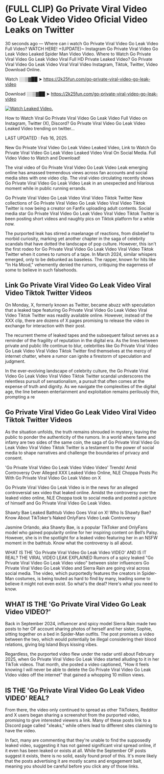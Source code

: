 # (FULL CLIP) Go Private Viral Video Go Leak Video Video Oficial Video Leaks on Twitter

30 seconds ago — Where can i watch Go Private Viral Video Go Leak Video Full Video? WATCH HERE! +(UPDATE)~ Instagram Go Private Viral Video Go Leak Video Leaked Spider Man Video Video. Where to Watch Go Private Viral Video Go Leak Video Viral Full HD Private Leaked Video? Go Private Viral Video Go Leak Video Viral Viral Video Instagram, Tiktok, Twitter, Video Download Online.

Watch ░░▒▓██ ➤ https://2k25fun.com/go-private-viral-video-go-leak-video

Download ░░▒▓██ ➤ https://2k25fun.com/go-private-viral-video-go-leak-video

[![Watch Leaked Video.](https://miro.medium.com/v2/resize:fit:828/format:webp/1*cilzJN44JGOrTw9NJCrNHA.gif "Watch Leaked Video")](https://2k25fun.com/go-private-viral-video-go-leak-video)

How to Watch Viral Go Private Viral Video Go Leak Video Full Video on Instagram, Twitter (X), Discord? Go Private Viral Video Go Leak Video Leaked Video trending on twitter...

LAST UPDATED : Feb 16, 2025.

New Go Private Viral Video Go Leak Video Leaked Video, Link to Watch Go Private Viral Video Go Leak Video Leaked Video Viral On Social Media. Full Video Video to Watch and Download!

The viral video of Go Private Viral Video Go Leak Video Leak emerging online has amassed tremendous views across fan accounts and social media sites with one video clip. The viral video circulating recently shows Go Private Viral Video Go Leak Video Leak in an unexpected and hilarious moment while in public running errands.

Go Private Viral Video Go Leak Video Viral Video Tiktok Twitter New collections of Go Private Viral Video Go Leak Video Viral Video Tiktok Twitter is now being a creator on Fanfix uploading adult contents. Social media star Go Private Viral Video Go Leak Video Viral Video Tiktok Twitter is been posting short videos and naughty pics on Tiktok platform for a while now.

The purported leak has stirred a maelanage of reactions, from disbelief to morbid curiosity, marking yet another chapter in the saga of celebrity scandals that have dotted the landscape of pop culture. However, this isn't the first rodeo for Go Private Viral Video Go Leak Video Viral Video Tiktok Twitter when it comes to rumors of a tape. In March 2024, similar whispers emerged, only to be debunked as baseless. The rapper, known for hits like "In Ha Mood," vehemently denied the rumors, critiquing the eagerness of some to believe in such falsehoods.

## Link Go Private Viral Video Go Leak Video Viral Video Tiktok Twitter Videos

On Monday, X, formerly known as Twitter, became abuzz with speculation that a leaked tape featuring Go Private Viral Video Go Leak Video Viral Video Tiktok Twitter was readily available online. However, instead of the XXX clip, there are dozens of X pages promising to release the video in exchange for interaction with their post.

The recurrent theme of leaked tapes and the subsequent fallout serves as a reminder of the fragility of reputation in the digital era. As the lines between private and public life continue to blur, celebrities like Go Private Viral Video Go Leak Video Viral Video Tiktok Twitter find themselves at the mercy of internet chatter, where a rumor can ignite a firestorm of speculation and judgment.

In the ever-evolving landscape of celebrity culture, the Go Private Viral Video Go Leak Video Viral Video Tiktok Twitter scandal underscores the relentless pursuit of sensationalism, a pursuit that often comes at the expense of truth and dignity. As we navigate the complexities of the digital age, the line between entertainment and exploitation remains perilously thin, prompting a re

##  Go Private Viral Video Go Leak Video Viral Video Tiktok Twitter Videos

As the situation unfolds, the truth remains shrouded in mystery, leaving the public to ponder the authenticity of the rumors. In a world where fame and infamy are two sides of the same coin, the saga of Go Private Viral Video Go Leak Video Viral Video Tiktok Twitter is a testament to the power of social media to shape narratives and challenge the boundaries of privacy and consent.

'Go Private Viral Video Go Leak Video Video Video' Trends! Amid Controversy Over Alleged XXX Leaked Video Online, NLE Choppa Posts Pic With Go Private Viral Video Go Leak Video on X

Go Private Viral Video Go Leak Video is in the news for an alleged controversial sex video that leaked online. Amidst the controversy over the leaked video online, NLE Choppa took to social media and posted a picture of himself and Go Private Viral Video Go Leak Video.

Shawty Bae Leaked Bathtub Video Goes Viral on X! Who Is Shawty Bae? Know About TikToker’s Naked OnlyFans Video Leak Controversy

Jasmine Orlando, aka Shawty Bae, is a popular TikToker and OnlyFans model who gained popularity online for her inspiring content on Bell’s Palsy. However, she is in the spotlight for a leaked video featuring her in an NSFW moment in the bathtub. Know what the controversy is all about.

WHAT IS THE 'Go Private Viral Video Go Leak Video VIDEO' AND IS IT REAL? THE VIRAL VIDEO LEAK EXPLAINED Rumors of a spicy leaked "Go Private Viral Video Go Leak Video video" between sister influencers Go Private Viral Video Go Leak Video and Sierra Rain are going viral across social media. The video, which purportedly features the creators in Spider-Man costumes, is being touted as hard to find by many, leading some to believe it might not even exist. So what's the deal? Here's what you need to know.

## WHAT IS THE 'Go Private Viral Video Go Leak Video VIDEO?'

Back in September 2024, influencer and spicy model Sierra Rain made two posts to her OF account sharing photos of herself and her sister, Sophie, sitting together on a bed in Spider-Man outfits. The post promises a video between the two, which would potentially be illegal considering their blood relations, giving big Island Boys kissing vibes.

Regardless, the purported video flew under the radar until about February 2025, when Go Private Viral Video Go Leak Video started alluding to it in her TikTok videos. That month, she posted a video captioned, "How it feels knowing I will never be able to delete the Go Private Viral Video Go Leak Video video off the internet" that gained a whopping 10 million views.

## IS THE 'Go Private Viral Video Go Leak Video VIDEO' REAL?

From there, the video only continued to spread as other TikTokers, Redditor and X users began sharing a screenshot from the purported video, promising to give interested viewers a link. Many of these posts link to a Discord page called "xleaks," while others lead to different sites claiming to have the video.

In fact, many are commenting that they're unable to find the supposedly leaked video, suggesting it has not gained significant viral spread online, if it even has been leaked or exists at all. While the September OF posts suggest it exists, there is no solid, easily found proof of this. It's more likely that the posts advertising it are mostly scams and engagement bait, meaning you should be careful before you click any of those links.